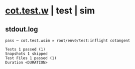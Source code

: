 # [cot.test.w](../../../../../../examples/tests/sdk_tests/math/cot.test.w) | test | sim

## stdout.log
```log
pass ─ cot.test.wsim » root/env0/test:inflight cotangent

Tests 1 passed (1)
Snapshots 1 skipped
Test Files 1 passed (1)
Duration <DURATION>
```

